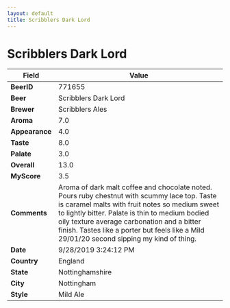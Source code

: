 ```yaml
---
layout: default
title: Scribblers Dark Lord
---
```


# Scribblers Dark Lord

| Field         | Value     |
|---------------|-----------|
| **BeerID** | 771655 |
| **Beer** | Scribblers Dark Lord |
| **Brewer** | Scribblers Ales |
| **Aroma** | 7.0 |
| **Appearance** | 4.0 |
| **Taste** | 8.0 |
| **Palate** | 3.0 |
| **Overall** | 13.0 |
| **MyScore** | 3.5 |
| **Comments** | Aroma of dark malt coffee and chocolate noted. Pours ruby chestnut with scummy lace top. Taste is caramel malts with fruit notes so medium sweet to lightly bitter. Palate is thin to medium bodied oily texture average carbonation and a bitter finish. Tastes like a porter but feels like a Mild 29/01/20 second sipping my kind of thing. |
| **Date** | 9/28/2019 3:24:12 PM |
| **Country** | England |
| **State** | Nottinghamshire |
| **City** | Nottingham |
| **Style** | Mild Ale |
